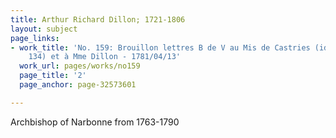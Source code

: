 ```yaml
---
title: Arthur Richard Dillon; 1721-1806
layout: subject
page_links:
- work_title: 'No. 159: Brouillon lettres B de V au Mis de Castries (identique à n°
    134) et à Mme Dillon - 1781/04/13'
  work_url: pages/works/no159
  page_title: '2'
  page_anchor: page-32573601

---
```

<p>Archbishop of Narbonne from 1763-1790</p>